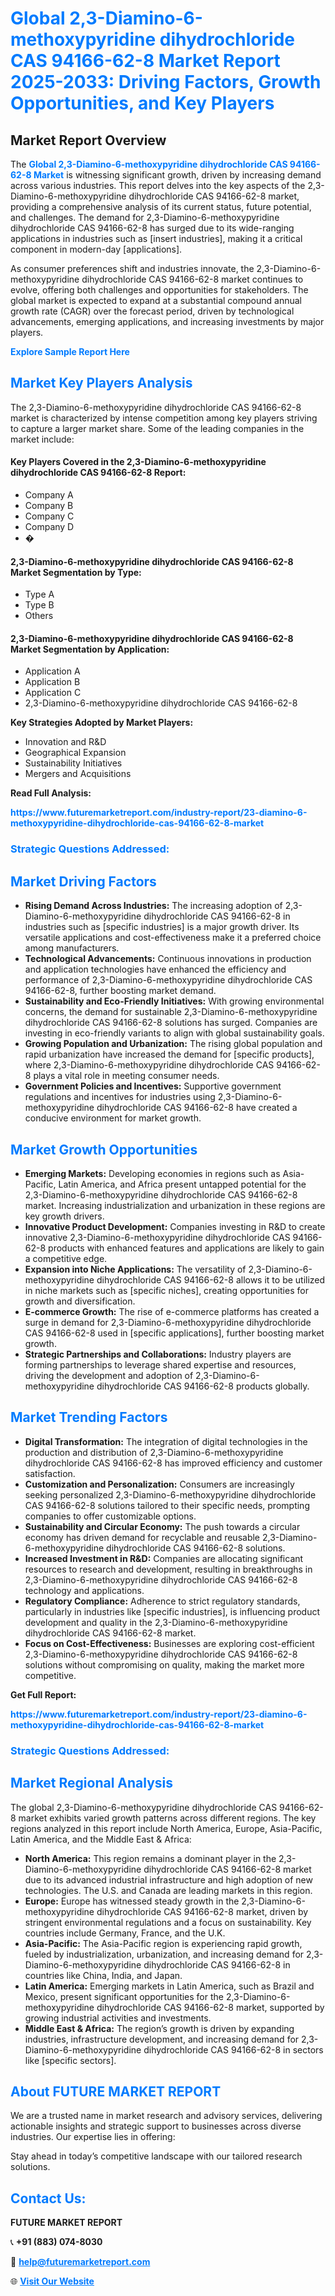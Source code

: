 <h1 style="color: #007BFF;">Global 2,3-Diamino-6-methoxypyridine dihydrochloride CAS 94166-62-8 Market Report 2025-2033: Driving Factors, Growth Opportunities, and Key Players</h1>

<section id="overview">
<h2>Market Report Overview</h2>
<p>The <a href="https://www.futuremarketreport.com/industry-report/23-diamino-6-methoxypyridine-dihydrochloride-cas-94166-62-8-market" style="color: #007BFF; text-decoration: none;"><strong>Global 2,3-Diamino-6-methoxypyridine dihydrochloride CAS 94166-62-8 Market</strong></a> is witnessing significant growth, driven by increasing demand across various industries. This report delves into the key aspects of the 2,3-Diamino-6-methoxypyridine dihydrochloride CAS 94166-62-8 market, providing a comprehensive analysis of its current status, future potential, and challenges. The demand for 2,3-Diamino-6-methoxypyridine dihydrochloride CAS 94166-62-8 has surged due to its wide-ranging applications in industries such as [insert industries], making it a critical component in modern-day [applications].</p>
<p>As consumer preferences shift and industries innovate, the 2,3-Diamino-6-methoxypyridine dihydrochloride CAS 94166-62-8 market continues to evolve, offering both challenges and opportunities for stakeholders. The global market is expected to expand at a substantial compound annual growth rate (CAGR) over the forecast period, driven by technological advancements, emerging applications, and increasing investments by major players.</p>
</section>

<section id="overview">
<p><a href="https://www.futuremarketreport.com/request-sample/reportId=119847" style="color: #007BFF; text-decoration: none;"><strong>Explore Sample Report Here</strong></a></p>
</section>

<section id="key-players">
<h2 style="color: #007BFF;">Market Key Players Analysis</h2>
<p>The 2,3-Diamino-6-methoxypyridine dihydrochloride CAS 94166-62-8 market is characterized by intense competition among key players striving to capture a larger market share. Some of the leading companies in the market include:</p>
<h4>Key Players Covered in the 2,3-Diamino-6-methoxypyridine dihydrochloride CAS 94166-62-8 Report:</h4>
<ul><li>Company A</li><li>Company B</li><li>Company C</li><li>Company D</li><li>�</li></ul>
<h4>2,3-Diamino-6-methoxypyridine dihydrochloride CAS 94166-62-8 Market Segmentation by Type:</h4>
<ul><li>Type A</li><li>Type B</li><li>Others</li></ul>

<h4>2,3-Diamino-6-methoxypyridine dihydrochloride CAS 94166-62-8 Market Segmentation by Application:</h4>
<ul><li>Application A</li><li>Application B</li><li>Application C</li><li>2,3-Diamino-6-methoxypyridine dihydrochloride CAS 94166-62-8</li></ul>
<p><strong>Key Strategies Adopted by Market Players:</strong></p>
<ul>
<li>Innovation and R&D</li>
<li>Geographical Expansion</li>
<li>Sustainability Initiatives</li>
<li>Mergers and Acquisitions</li>
</ul>
</section>

<section>
<p><strong>Read Full Analysis: </strong></p><a href="https://www.futuremarketreport.com/industry-report/23-diamino-6-methoxypyridine-dihydrochloride-cas-94166-62-8-market" style="color: #007BFF; text-decoration: none;"><strong>https://www.futuremarketreport.com/industry-report/23-diamino-6-methoxypyridine-dihydrochloride-cas-94166-62-8-market</strong></a>
<h3 style="color: #007BFF;">Strategic Questions Addressed:</h3>
</section>

<section id="driving-factors">
<h2 style="color: #007BFF;">Market Driving Factors</h2>
<ul>
<li><strong>Rising Demand Across Industries:</strong> The increasing adoption of 2,3-Diamino-6-methoxypyridine dihydrochloride CAS 94166-62-8 in industries such as [specific industries] is a major growth driver. Its versatile applications and cost-effectiveness make it a preferred choice among manufacturers.</li>
<li><strong>Technological Advancements:</strong> Continuous innovations in production and application technologies have enhanced the efficiency and performance of 2,3-Diamino-6-methoxypyridine dihydrochloride CAS 94166-62-8, further boosting market demand.</li>
<li><strong>Sustainability and Eco-Friendly Initiatives:</strong> With growing environmental concerns, the demand for sustainable 2,3-Diamino-6-methoxypyridine dihydrochloride CAS 94166-62-8 solutions has surged. Companies are investing in eco-friendly variants to align with global sustainability goals.</li>
<li><strong>Growing Population and Urbanization:</strong> The rising global population and rapid urbanization have increased the demand for [specific products], where 2,3-Diamino-6-methoxypyridine dihydrochloride CAS 94166-62-8 plays a vital role in meeting consumer needs.</li>
<li><strong>Government Policies and Incentives:</strong> Supportive government regulations and incentives for industries using 2,3-Diamino-6-methoxypyridine dihydrochloride CAS 94166-62-8 have created a conducive environment for market growth.</li>
</ul>
</section>

<section id="growth-opportunities">
<h2 style="color: #007BFF;">Market Growth Opportunities</h2>
<ul>
<li><strong>Emerging Markets:</strong> Developing economies in regions such as Asia-Pacific, Latin America, and Africa present untapped potential for the 2,3-Diamino-6-methoxypyridine dihydrochloride CAS 94166-62-8 market. Increasing industrialization and urbanization in these regions are key growth drivers.</li>
<li><strong>Innovative Product Development:</strong> Companies investing in R&D to create innovative 2,3-Diamino-6-methoxypyridine dihydrochloride CAS 94166-62-8 products with enhanced features and applications are likely to gain a competitive edge.</li>
<li><strong>Expansion into Niche Applications:</strong> The versatility of 2,3-Diamino-6-methoxypyridine dihydrochloride CAS 94166-62-8 allows it to be utilized in niche markets such as [specific niches], creating opportunities for growth and diversification.</li>
<li><strong>E-commerce Growth:</strong> The rise of e-commerce platforms has created a surge in demand for 2,3-Diamino-6-methoxypyridine dihydrochloride CAS 94166-62-8 used in [specific applications], further boosting market growth.</li>
<li><strong>Strategic Partnerships and Collaborations:</strong> Industry players are forming partnerships to leverage shared expertise and resources, driving the development and adoption of 2,3-Diamino-6-methoxypyridine dihydrochloride CAS 94166-62-8 products globally.</li>
</ul>
</section>

<section id="trending-factors">
<h2 style="color: #007BFF;">Market Trending Factors</h2>
<ul>
<li><strong>Digital Transformation:</strong> The integration of digital technologies in the production and distribution of 2,3-Diamino-6-methoxypyridine dihydrochloride CAS 94166-62-8 has improved efficiency and customer satisfaction.</li>
<li><strong>Customization and Personalization:</strong> Consumers are increasingly seeking personalized 2,3-Diamino-6-methoxypyridine dihydrochloride CAS 94166-62-8 solutions tailored to their specific needs, prompting companies to offer customizable options.</li>
<li><strong>Sustainability and Circular Economy:</strong> The push towards a circular economy has driven demand for recyclable and reusable 2,3-Diamino-6-methoxypyridine dihydrochloride CAS 94166-62-8 solutions.</li>
<li><strong>Increased Investment in R&D:</strong> Companies are allocating significant resources to research and development, resulting in breakthroughs in 2,3-Diamino-6-methoxypyridine dihydrochloride CAS 94166-62-8 technology and applications.</li>
<li><strong>Regulatory Compliance:</strong> Adherence to strict regulatory standards, particularly in industries like [specific industries], is influencing product development and quality in the 2,3-Diamino-6-methoxypyridine dihydrochloride CAS 94166-62-8 market.</li>
<li><strong>Focus on Cost-Effectiveness:</strong> Businesses are exploring cost-efficient 2,3-Diamino-6-methoxypyridine dihydrochloride CAS 94166-62-8 solutions without compromising on quality, making the market more competitive.</li>
</ul>
</section>

<section>
<p><strong>Get Full Report: </strong></p><a href="https://www.futuremarketreport.com/industry-report/23-diamino-6-methoxypyridine-dihydrochloride-cas-94166-62-8-market" style="color: #007BFF; text-decoration: none;"><strong>https://www.futuremarketreport.com/industry-report/23-diamino-6-methoxypyridine-dihydrochloride-cas-94166-62-8-market</strong></a>
<h3 style="color: #007BFF;">Strategic Questions Addressed:</h3>
</section>


<section id="regional-analysis">
<h2 style="color: #007BFF;">Market Regional Analysis</h2>
<p>The global 2,3-Diamino-6-methoxypyridine dihydrochloride CAS 94166-62-8 market exhibits varied growth patterns across different regions. The key regions analyzed in this report include North America, Europe, Asia-Pacific, Latin America, and the Middle East & Africa:</p>
<ul>
<li><strong>North America:</strong> This region remains a dominant player in the 2,3-Diamino-6-methoxypyridine dihydrochloride CAS 94166-62-8 market due to its advanced industrial infrastructure and high adoption of new technologies. The U.S. and Canada are leading markets in this region.</li>
<li><strong>Europe:</strong> Europe has witnessed steady growth in the 2,3-Diamino-6-methoxypyridine dihydrochloride CAS 94166-62-8 market, driven by stringent environmental regulations and a focus on sustainability. Key countries include Germany, France, and the U.K.</li>
<li><strong>Asia-Pacific:</strong> The Asia-Pacific region is experiencing rapid growth, fueled by industrialization, urbanization, and increasing demand for 2,3-Diamino-6-methoxypyridine dihydrochloride CAS 94166-62-8 in countries like China, India, and Japan.</li>
<li><strong>Latin America:</strong> Emerging markets in Latin America, such as Brazil and Mexico, present significant opportunities for the 2,3-Diamino-6-methoxypyridine dihydrochloride CAS 94166-62-8 market, supported by growing industrial activities and investments.</li>
<li><strong>Middle East & Africa:</strong> The region’s growth is driven by expanding industries, infrastructure development, and increasing demand for 2,3-Diamino-6-methoxypyridine dihydrochloride CAS 94166-62-8 in sectors like [specific sectors].</li>
</ul>
</section>

<footer>
<h2 style="color: #007BFF;">About FUTURE MARKET REPORT</h2>
<p>We are a trusted name in market research and advisory services, delivering actionable insights and strategic support to businesses across diverse industries. Our expertise lies in offering:</p>

<p>Stay ahead in today’s competitive landscape with our tailored research solutions.</p>

<h2 style="color: #007BFF;">Contact Us:</h2>
<p><strong>FUTURE MARKET REPORT</strong></p>
<p>📞 <strong>+91 (883) 074-8030</strong></p>
<p>📧 <strong><a href="mailto:help@futuremarketreport.com" style="color: #007BFF;">help@futuremarketreport.com</a></strong></p>
<p>🌐 <strong><a href="https://www.futuremarketreport.com/" style="color: #007BFF;">Visit Our Website</a></strong></p>
</footer>